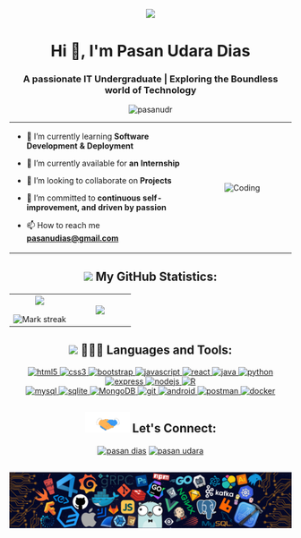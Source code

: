 <p align="center" ><img  src = "https://github.com/7oSkaaa/7oSkaaa/blob/main/Images/about_me.gif?raw=true" width = 100px></p>

<h1 align="center">Hi 👋, I'm Pasan Udara Dias</h1>
<h3 align="center">A passionate IT Undergraduate | Exploring the Boundless world of Technology</h3>

<p align="center"> <img src="https://komarev.com/ghpvc/?username=pasanudr&label=Profile%20views&color=0e75b6&style=flat" alt="pasanudr" /> </p>

<table align="center">
<tr border="none">
<td width="65%" align="left">
  
- 🌱 I’m currently learning **Software Development & Deployment**

- 🔭 I’m currently available for **an Internship**

- 🤝 I’m looking to collaborate on **Projects**

- 👯 I’m committed to **continuous self-improvement, and driven by passion**

- 📫 How to reach me **pasanudias@gmail.com**

</td>
<td width="35%" align="center">

  <img align="center" top="500" height="200" width="300" alt="Coding" src="https://media.giphy.com/media/SWoSkN6DxTszqIKEqv/giphy.gif">
  
  </td>
</tr>
</table>

## <div align="center"> <img src="https://media.giphy.com/media/iY8CRBdQXODJSCERIr/giphy.gif" width="35"><b> My GitHub Statistics: </b> </div>

<p align="center">
<table align="center">
<tr border="none">
<td width="50%" align="center">
  
  <img  align="center"  src="https://github-readme-stats.vercel.app/api?username=pasanUdr&theme=dark&show_icons=true&count_private=true" />
  <br></br>
  <img  title="🔥 Get streak stats for your profile at git.io/streak-stats" alt="Mark streak" src="https://github-readme-streak-stats.herokuapp.com/?user=pasanUdr&theme=dark&hide_border=false" /> 
</td>
<td width="50%" align="center">

  <img  align="center"  src="https://github-readme-stats.anuraghazra1.vercel.app/api/top-langs/?username=pasanUdr&theme=dark&hide_border=false&no-bg=true&no-frame=true&langs_count=10"/>
  
  </td>
</tr>
</table>

## <div align="center"> <img src="https://media2.giphy.com/media/QssGEmpkyEOhBCb7e1/giphy.gif?cid=ecf05e47a0n3gi1bfqntqmob8g9aid1oyj2wr3ds3mg700bl&rid=giphy.gif" width ="25"> <b >👨🏻‍💻 Languages and Tools:</b> </div>
<p align="center">
  <a href="https://www.w3.org/html/" target="_blank" rel="noreferrer"> <img src="https://github.com/pasanUdr/skill-icons/blob/main/icons/HTML.svg" alt="html5" width="50" height="50" /> </a>
  <a href="https://www.w3schools.com/css/" target="_blank" rel="noreferrer"> <img src="https://github.com/pasanUdr/skill-icons/blob/main/icons/CSS.svg" alt="css3" width="50" height="50"/> </a> 
  <a href="https://getbootstrap.com" target="_blank" rel="noreferrer"> <img src="https://github.com/pasanUdr/skill-icons/blob/main/icons/Bootstrap.svg" alt="bootstrap" width="50" height="50"/> </a> 
  <a href="https://developer.mozilla.org/en-US/docs/Web/JavaScript" target="_blank" rel="noreferrer"> <img src="https://github.com/pasanUdr/skill-icons/blob/main/icons/JavaScript.svg" alt="javascript" width="50" height="50"/> </a>
  <a href="https://reactjs.org/" target="_blank" rel="noreferrer"> <img src="https://github.com/pasanUdr/skill-icons/blob/main/icons/React-Dark.svg" alt="react" width="50" height="50"/> </a>
  <a href="https://www.java.com" target="_blank" rel="noreferrer"> <img src="https://github.com/pasanUdr/skill-icons/blob/main/icons/Java-Light.svg" alt="java" width="50" height="50"/> </a>
  <a href="https://www.python.org" target="_blank" rel="noreferrer"> <img src="https://github.com/pasanUdr/skill-icons/blob/main/icons/Python-Dark.svg" alt="python" width="50" height="50"/> </a>
  <a href="https://expressjs.com" target="_blank" rel="noreferrer"> <img src="https://github.com/pasanUdr/skill-icons/blob/main/icons/ExpressJS-Dark.svg" alt="express" width="50" height="50"/> </a>
  <a href="https://nodejs.org" target="_blank" rel="noreferrer"> <img src="https://github.com/pasanUdr/skill-icons/blob/main/icons/NodeJS-Dark.svg" alt="nodejs" width="50" height="50"/> </a>
  <a href="https://www.r-project.org/other-docs.html" target="_blank" rel="noreferrer"> <img src="https://github.com/pasanUdr/skill-icons/blob/main/icons/R-Dark.svg" alt="R" width="50" height="50"/> </a>
  <br>
  <a href="https://www.mysql.com/" target="_blank" rel="noreferrer"> <img src="https://github.com/pasanUdr/skill-icons/blob/main/icons/MySQL-Dark.svg" alt="mysql" width="50" height="50"/> </a>
  <a href="https://www.sqlite.org/" target="_blank" rel="noreferrer"> <img src="https://github.com/pasanUdr/skill-icons/blob/main/icons/SQLite.svg" alt="sqlite" width="50" height="50"/> </a>
  <a href="https://learn.mongodb.com/dashboard" target="_blank" rel="noreferrer"> <img src="https://github.com/pasanUdr/skill-icons/blob/main/icons/MongoDB.svg" alt="MongoDB" width="50" height="50"/> </a>
  <a href="https://git-scm.com/" target="_blank" rel="noreferrer"> <img src="https://github.com/pasanUdr/skill-icons/blob/main/icons/Git.svg" alt="git" width="50" height="50"/> </a>
  <a href="https://developer.android.com" target="_blank" rel="noreferrer"> <img src="https://github.com/pasanUdr/skill-icons/blob/main/icons/AndroidStudio-Light.svg" alt="android" width="50" height="50"/> </a>
  <a href="https://postman.com" target="_blank" rel="noreferrer"> <img src="https://github.com/pasanUdr/skill-icons/blob/main/icons/Postman.svg" alt="postman" width="50" height="50"/> </a>
  <a href="https://hub.docker.com/u/pasanudara" target="_blank" rel="noreferrer"> <img src="https://github.com/pasanUdr/skill-icons/blob/main/icons/Docker.svg" alt="docker" width="50" height="50"/> </a>
</p>

## <div align="center"> <img src="https://github.com/0xAbdulKhalid/0xAbdulKhalid/raw/main/assets/mdImages/handshake.gif" width ="80"> <b> Let's Connect:</b> </div>
<p align="center">
  <a href="https://linkedin.com/in/pasan-dias-48322b2a2/" target="blank"><img align="center" src="https://github.com/pasanUdr/skill-icons/blob/main/icons/LinkedIn.svg" alt="pasan dias" width="50" height="50" /></a>
  <a href="https://stackoverflow.com/users/23909906/pasan-udara" target="blank"><img align="center" src="https://github.com/pasanUdr/skill-icons/blob/main/icons/StackOverflow-Dark.svg" alt="pasan udara" width="50" height="50" /></a>
</p>

##
![Github Banner](https://github.com/Jaydeep-Yadav/Jaydeep-Yadav/blob/main/banner.png)
